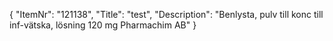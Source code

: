 {
  "ItemNr": "121138",
  "Title": "test",
  "Description": "Benlysta, pulv till konc till inf-vätska, lösning 120 mg Pharmachim AB"
}